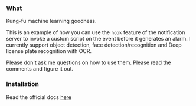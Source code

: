 ### What

Kung-fu machine learning goodness. 

This is an example of how you can use the `hook` feature of the notification server
to invoke a custom script on the event before it generates an alarm. 
I currently support object detection, face detection/recognition and Deep license plate recognition with OCR. 

Please don't ask me questions on how to use them. Please read the comments and figure it out.

### Installation

Read the official docs [here](https://zmeventnotification.readthedocs.io/en/latest/guides/hooks.html)


